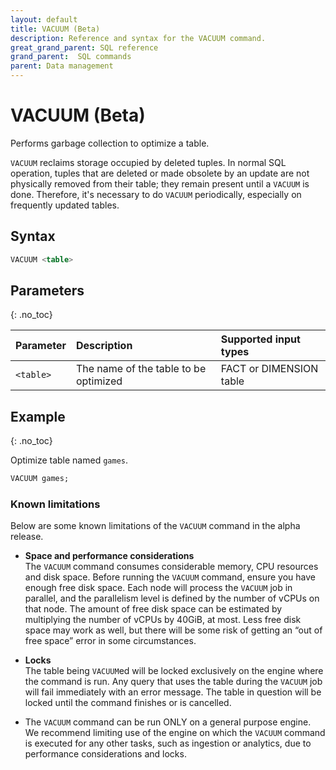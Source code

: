 ```yaml
---
layout: default
title: VACUUM (Beta)
description: Reference and syntax for the VACUUM command.
great_grand_parent: SQL reference
grand_parent:  SQL commands
parent: Data management
---
```


# VACUUM (Beta)
Performs garbage collection to optimize a table.

`VACUUM` reclaims storage occupied by deleted tuples. In normal SQL operation, tuples that are deleted or made obsolete by an update are not physically removed from their table; they remain present until a `VACUUM` is done. Therefore, it's necessary to do `VACUUM` periodically, especially on frequently updated tables.

## Syntax

```sql
VACUUM <table>
```

## Parameters
{: .no_toc}

| Parameter | Description                         |Supported input types |
| :--------- | :----------------------------------- | :---------------------|
| `<table>` | The name of the table to be optimized | FACT or DIMENSION table |

## Example
{: .no_toc}

Optimize table named `games`.

```sql
VACUUM games;
```

### Known limitations

Below are some known limitations of the `VACUUM` command in the alpha release. 

* **Space and performance considerations**<br>
The `VACUUM` command consumes considerable memory, CPU resources and disk space. Before running the `VACUUM` command, ensure you have enough free disk space. Each node will process the `VACUUM` job in parallel, and the parallelism level is defined by the number of vCPUs on that node. The amount of free disk space can be estimated by multiplying the number of vCPUs by 40GiB, at most. Less free disk space may work as well, but there will be some risk of getting an “out of free space” error in some circumstances.

* **Locks**<br>
The table being `VACUUM`ed will be locked exclusively on the engine where the command is run. Any query that uses the table during the `VACUUM` job will fail immediately with an error message. The table in question will be locked until the command finishes or is cancelled.

* The `VACUUM` command can be run ONLY on a general purpose engine. We recommend limiting use of the engine on which the `VACUUM` command is executed for any other tasks, such as ingestion or analytics, due to performance considerations and locks. 

